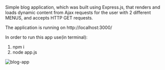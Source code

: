 Simple blog application, which was built using Express.js, that renders and loads dynamic content from Ajax requests for the user with 2 different MENUS, and accepts HTTP GET requests.

The application is running on http://localhost:3000/


In order to run this app use(in terminal):
1) npm i
2) node app.js

![blog-app](https://github.com/GustavsIT/blog-app/assets/128807971/2a3a7bdd-4395-4e63-b6e7-30c80c2f1742)
